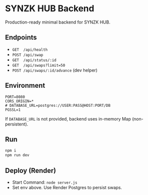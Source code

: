 # SYNZK HUB Backend

Production-ready minimal backend for SYNZK HUB.

## Endpoints
- `GET  /api/health`
- `POST /api/swap`
- `GET  /api/status/:id`
- `GET  /api/swaps?limit=50`
- `POST /api/swaps/:id/advance` (dev helper)

## Environment
```
PORT=8080
CORS_ORIGIN=*
# DATABASE_URL=postgres://USER:PASS@HOST:PORT/DB
PGSSL=1
```

If `DATABASE_URL` is not provided, backend uses in-memory Map (non-persistent).

## Run
```bash
npm i
npm run dev
```

## Deploy (Render)
- Start Command: `node server.js`
- Set env above. Use Render Postgres to persist swaps.
